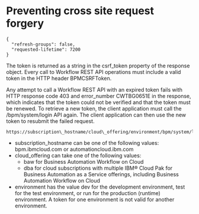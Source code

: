 # Preventing cross site request forgery

```
{
  "refresh-groups": false,
  "requested-lifetime": 7200
}
```

The token is returned as a string in the csrf\_token property of the response
object. Every call to Workflow  REST API operations must include a valid token in the HTTP header
BPMCSRFToken.

Any attempt to call a Workflow REST API with an expired token fails with HTTP response code 403
and error\_number CWTBG0651E in the response, which indicates that the token could
not be verified and that the token must be renewed. To retrieve a new token, the client application
must call the /bpm/system/login API again. The client application can then use the
new token to resubmit the failed request.

```
https://subscription\_hostname/cloud\_offering/environment/bpm/system/login
```

- subscription\_hostname can be one of the following values:
bpm.ibmcloud.com or automationcloud.ibm.com
- cloud\_offering can take one of the following values:
    - baw for Business Automation Workflow on Cloud
    - dba for cloud subscriptions with multiple IBM® Cloud Pak for
Business Automation as a Service offerings,
including Business Automation Workflow on Cloud
- environment has the value dev for the development
environment, test for the test environment, or run for the
production (runtime) environment. A token for one environment is not valid for another
environment.